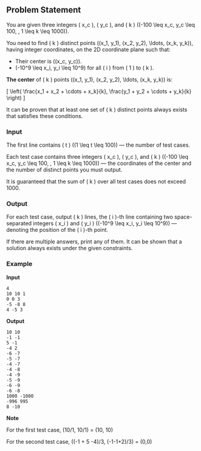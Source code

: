 ## Problem Statement

You are given three integers \( x_c \), \( y_c \), and \( k \) \((-100 \leq x_c, y_c \leq 100, \, 1 \leq k \leq 1000)\).

You need to find \( k \) distinct points \((x_1, y_1), (x_2, y_2), \ldots, (x_k, y_k)\), having integer coordinates, on the 2D coordinate plane such that:

- Their center is \((x_c, y_c)\).
- \(-10^9 \leq x_i, y_i \leq 10^9\) for all \( i \) from \( 1 \) to \( k \).

**The center** of \( k \) points \((x_1, y_1), (x_2, y_2), \ldots, (x_k, y_k)\) is:

\[
\left( \frac{x_1 + x_2 + \cdots + x_k}{k}, \frac{y_1 + y_2 + \cdots + y_k}{k} \right)
\]

It can be proven that at least one set of \( k \) distinct points always exists that satisfies these conditions.

### Input

The first line contains \( t \) \((1 \leq t \leq 100)\) — the number of test cases.

Each test case contains three integers \( x_c \), \( y_c \), and \( k \) \((-100 \leq x_c, y_c \leq 100, \, 1 \leq k \leq 1000)\) — the coordinates of the center and the number of distinct points you must output.

It is guaranteed that the sum of \( k \) over all test cases does not exceed 1000.

### Output

For each test case, output \( k \) lines, the \( i \)-th line containing two space-separated integers \( x_i \) and \( y_i \) \((-10^9 \leq x_i, y_i \leq 10^9)\) — denoting the position of the \( i \)-th point.

If there are multiple answers, print any of them. It can be shown that a solution always exists under the given constraints.

### Example

**Input**

```
4
10 10 1
0 0 3
-5 -8 8
4 -5 3
```

**Output**

```
10 10
-1 -1
5 -1
-4 2
-6 -7
-5 -7
-4 -7
-4 -8
-4 -9
-5 -9
-6 -9
-6 -8
1000 -1000
-996 995
8 -10
```

**Note**

For the first test case, (10/1, 10/1) = (10, 10)

For the second test case, ((-1 + 5 -4)/3, (-1-1+2)/3) = (0,0)
